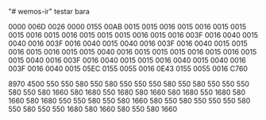 "# wemos-ir" 
testar bara

0000 006D 0026 0000 0155 00AB 0015 0015 0016 0015 0016 0015 0015 0015 0016 0015 0016 0015 0015 0015 0016 0015 0016 003F 0016 0040 0015 0040 0016 003F 0016 0040 0015 0040 0016 003F 0016 0040 0015 0015 0016 0015 0016 0015 0015 0040 0016 0015 0015 0015 0016 0015 0016 0015 0015 0040 0016 003F 0016 0040 0015 0015 0016 0040 0015 0040 0016 003F 0016 0040 0015 05EC 0155 0055 0016 0E43 0155 0055 0016 C760

8970
4500
550
550
580
550
580
550
550
550
580
550
580
550
550
550
580
550
580
1660
580
1680
550
1680
580
1660
580
1680
550
1680
580
1660
580
1680
550
550
580
550
580
1660
580
550
580
550
550
550
580
550
580
550
550
1680
580
1660
580
550
580
1660
